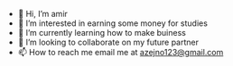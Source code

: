 - 👋 Hi, I’m amir 
- 👀 I’m interested in earning some money for studies
- 🌱 I’m currently learning how to make buiness
- 💞️ I’m looking to collaborate on my future partner
- 📫 How to reach me email me at azejno123@gmail.com

<!---
azejno55/azejno55 is a ✨ special ✨ repository because its `README.md` (this file) appears on your GitHub profile.
You can click the Preview link to take a look at your changes.
--->
